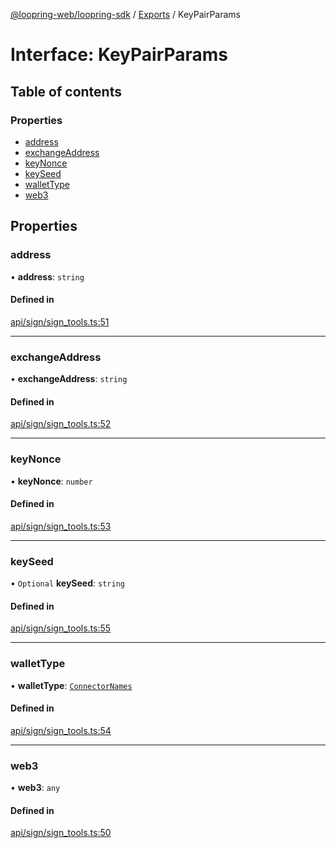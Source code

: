[@loopring-web/loopring-sdk](../README.md) / [Exports](../modules.md) / KeyPairParams

# Interface: KeyPairParams

## Table of contents

### Properties

- [address](KeyPairParams.md#address)
- [exchangeAddress](KeyPairParams.md#exchangeaddress)
- [keyNonce](KeyPairParams.md#keynonce)
- [keySeed](KeyPairParams.md#keyseed)
- [walletType](KeyPairParams.md#wallettype)
- [web3](KeyPairParams.md#web3)

## Properties

### address

• **address**: `string`

#### Defined in

[api/sign/sign_tools.ts:51](https://github.com/Loopring/loopring_sdk/blob/f560ad6/src/api/sign/sign_tools.ts#L51)

___

### exchangeAddress

• **exchangeAddress**: `string`

#### Defined in

[api/sign/sign_tools.ts:52](https://github.com/Loopring/loopring_sdk/blob/f560ad6/src/api/sign/sign_tools.ts#L52)

___

### keyNonce

• **keyNonce**: `number`

#### Defined in

[api/sign/sign_tools.ts:53](https://github.com/Loopring/loopring_sdk/blob/f560ad6/src/api/sign/sign_tools.ts#L53)

___

### keySeed

• `Optional` **keySeed**: `string`

#### Defined in

[api/sign/sign_tools.ts:55](https://github.com/Loopring/loopring_sdk/blob/f560ad6/src/api/sign/sign_tools.ts#L55)

___

### walletType

• **walletType**: [`ConnectorNames`](../enums/ConnectorNames.md)

#### Defined in

[api/sign/sign_tools.ts:54](https://github.com/Loopring/loopring_sdk/blob/f560ad6/src/api/sign/sign_tools.ts#L54)

___

### web3

• **web3**: `any`

#### Defined in

[api/sign/sign_tools.ts:50](https://github.com/Loopring/loopring_sdk/blob/f560ad6/src/api/sign/sign_tools.ts#L50)
